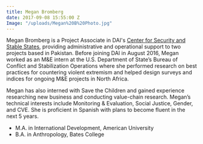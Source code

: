 ```yaml
---
title: Megan Bromberg
date: 2017-09-08 15:55:00 Z
Image: "/uploads/Megan%20B%20Photo.jpg"
---
```


Megan Bromberg is a Project Associate in DAI's [Center for Security and Stable States](https://www.dai.com/our-work/solutions/fragile-states), providing administrative and operational support to two projects based in Pakistan. Before joining DAI in August 2016, Megan worked as an M&E intern at the U.S. Department of State’s Bureau of Conflict and Stabilization Operations where she performed research on best practices for countering violent extremism and helped design surveys and indices for ongoing M&E projects in North Africa.  

<!--more-->

Megan has also interned with Save the Children and gained experience researching new business and conducting value-chain research.  Megan’s technical interests include Monitoring & Evaluation, Social Justice, Gender, and CVE.  She is proficient in Spanish with plans to become fluent in the next 5 years.  
  
* M.A. in International Development, American University
* B.A. in Anthropology, Bates College 